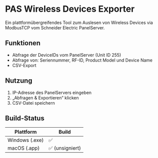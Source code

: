 # PAS Wireless Devices Exporter

Ein plattformübergreifendes Tool zum Auslesen von Wireless Devices via ModbusTCP vom Schneider Electric PanelServer.

## Funktionen

- Abfrage der DeviceIDs vom PanelServer (Unit ID 255)
- Abfrage von: Seriennummer, RF-ID, Product Model und Device Name
- CSV-Export

## Nutzung

1. IP-Adresse des PanelServers eingeben
2. „Abfragen & Exportieren“ klicken
3. CSV-Datei speichern

## Build-Status

| Plattform       | Build         |
|----------------|---------------|
| Windows (.exe) | ✅            |
| macOS (.app)   | ✅ (unsigniert) |
